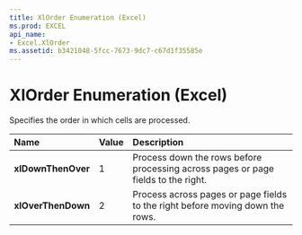 ```yaml
---
title: XlOrder Enumeration (Excel)
ms.prod: EXCEL
api_name:
- Excel.XlOrder
ms.assetid: b3421048-5fcc-7673-9dc7-c67d1f35585e
---
```



# XlOrder Enumeration (Excel)

Specifies the order in which cells are processed.



|**Name**|**Value**|**Description**|
|:-----|:-----|:-----|
| **xlDownThenOver**|1|Process down the rows before processing across pages or page fields to the right.|
| **xlOverThenDown**|2|Process across pages or page fields to the right before moving down the rows.|

